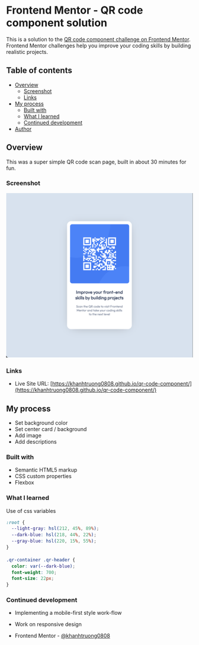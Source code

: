# Frontend Mentor - QR code component solution

This is a solution to the [QR code component challenge on Frontend Mentor](https://www.frontendmentor.io/challenges/qr-code-component-iux_sIO_H). Frontend Mentor challenges help you improve your coding skills by building realistic projects.

## Table of contents

- [Overview](#overview)
  - [Screenshot](#screenshot)
  - [Links](#links)
- [My process](#my-process)
  - [Built with](#built-with)
  - [What I learned](#what-i-learned)
  - [Continued development](#continued-development)
- [Author](#author)

## Overview

This was a super simple QR code scan page, built in about 30 minutes for fun.

### Screenshot

![./images/screenshot.jpg](./images/screenshot.jpg)

### Links

- Live Site URL: [https://khanhtruong0808.github.io/qr-code-component/](https://khanhtruong0808.github.io/qr-code-component/)

## My process

- Set background color
- Set center card / background
- Add image
- Add descriptions

### Built with

- Semantic HTML5 markup
- CSS custom properties
- Flexbox

### What I learned

Use of css variables

```css
:root {
  --light-gray: hsl(212, 45%, 89%);
  --dark-blue: hsl(218, 44%, 22%);
  --gray-blue: hsl(220, 15%, 55%);
}

.qr-container .qr-header {
  color: var(--dark-blue);
  font-weight: 700;
  font-size: 22px;
}
```

### Continued development

- Implementing a mobile-first style work-flow
- Work on responsive design

- Frontend Mentor - [@khanhtruong0808](https://www.frontendmentor.io/profile/khanhtruong0808)
